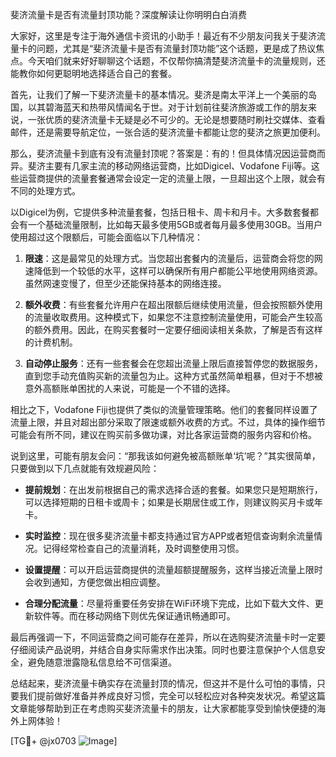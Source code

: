斐济流量卡是否有流量封顶功能？深度解读让你明明白白消费

大家好，这里是专注于海外通信卡资讯的小助手！最近有不少朋友问我关于斐济流量卡的问题，尤其是“斐济流量卡是否有流量封顶功能”这个话题，更是成了热议焦点。今天咱们就来好好聊聊这个话题，不仅帮你搞清楚斐济流量卡的流量规则，还能教你如何更聪明地选择适合自己的套餐。

首先，让我们了解一下斐济流量卡的基本情况。斐济是南太平洋上一个美丽的岛国，以其碧海蓝天和热带风情闻名于世。对于计划前往斐济旅游或工作的朋友来说，一张优质的斐济流量卡无疑是必不可少的。无论是想要随时刷社交媒体、查看邮件，还是需要导航定位，一张合适的斐济流量卡都能让您的斐济之旅更加便利。

那么，斐济流量卡到底有没有流量封顶呢？答案是：有的！但具体情况因运营商而异。斐济主要有几家主流的移动网络运营商，比如Digicel、Vodafone Fiji等。这些运营商提供的流量套餐通常会设定一定的流量上限，一旦超出这个上限，就会有不同的处理方式。

以Digicel为例，它提供多种流量套餐，包括日租卡、周卡和月卡。大多数套餐都会有一个基础流量限制，比如每天最多使用5GB或者每月最多使用30GB。当用户使用超过这个限额后，可能会面临以下几种情况：

1. **限速**：这是最常见的处理方式。当您超出套餐内的流量后，运营商会将您的网速降低到一个较低的水平，这样可以确保所有用户都能公平地使用网络资源。虽然网速变慢了，但至少还能保持基本的网络连接。
   
2. **额外收费**：有些套餐允许用户在超出限额后继续使用流量，但会按照额外使用的流量收取费用。这种模式下，如果您不注意控制流量使用，可能会产生较高的额外费用。因此，在购买套餐时一定要仔细阅读相关条款，了解是否有这样的计费机制。

3. **自动停止服务**：还有一些套餐会在您超出流量上限后直接暂停您的数据服务，直到您手动充值购买新的流量包为止。这种方式虽然简单粗暴，但对于不想被意外高额账单困扰的人来说，可能是一个不错的选择。

相比之下，Vodafone Fiji也提供了类似的流量管理策略。他们的套餐同样设置了流量上限，并且对超出部分采取了限速或额外收费的方式。不过，具体的操作细节可能会有所不同，建议在购买前多做功课，对比各家运营商的服务内容和价格。

说到这里，可能有朋友会问：“那我该如何避免被高额账单‘坑’呢？”其实很简单，只要做到以下几点就能有效规避风险：

- **提前规划**：在出发前根据自己的需求选择合适的套餐。如果您只是短期旅行，可以选择短期的日租卡或周卡；如果是长期居住或工作，则建议购买月卡或年卡。
  
- **实时监控**：现在很多斐济流量卡都支持通过官方APP或者短信查询剩余流量情况。记得经常检查自己的流量消耗，及时调整使用习惯。

- **设置提醒**：可以开启运营商提供的流量超额提醒服务，这样当接近流量上限时会收到通知，方便您做出相应调整。

- **合理分配流量**：尽量将重要任务安排在WiFi环境下完成，比如下载大文件、更新软件等。而在移动网络下则优先保证通讯畅通即可。

最后再强调一下，不同运营商之间可能存在差异，所以在选购斐济流量卡时一定要仔细阅读产品说明，并结合自身实际需求作出决策。同时也要注意保护个人信息安全，避免随意泄露隐私信息给不可信渠道。

总结起来，斐济流量卡确实存在流量封顶的情况，但这并不是什么可怕的事情，只要我们提前做好准备并养成良好习惯，完全可以轻松应对各种突发状况。希望这篇文章能够帮助到正在考虑购买斐济流量卡的朋友，让大家都能享受到愉快便捷的海外上网体验！

[TG💪+ @jx0703 ![Image](https://github.com/user-attachments/assets/dbca1d08-cadb-493c-b0ec-ad6f7a83f270)]